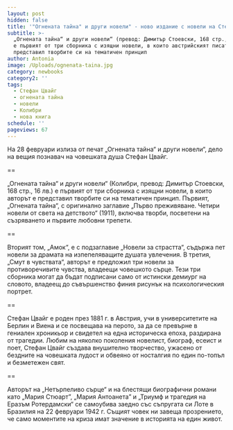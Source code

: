 ```yaml
---
layout: post
hidden: false
title: '"Огнената тайна" и други новели" - ново издание с новели на Стефан Цвайг '
subtitle: >-
  „Огнената тайна“ и други новели“ (превод: Димитър Стоевски, 168 стр., 16 лв.)
  е първият от три сборника с изящни новели, в които австрийският писател е
  представил творбите си на тематичен принцип
author: Antonia
image: /Uploads/ognenata-taina.jpg
category: newbooks
category2: ''
tags:
  - Стефан Цвайг
  - огнената тайна
  - новели
  - Колибри
  - нова книга
schedule: ''
pageviews: 67
---
```

На 28 февруари излиза от печат „Огнената тайна“ и други новели“, дело на вещия познавач на човешката душа Стефан Цвайг. 

\==

„Огнената тайна“ и други новели“ (Колибри, превод: Димитър Стоевски, 168 стр., 16 лв.) е първият от три сборника с изящни новели, в които авторът е представил творбите си на тематичен принцип. Първият, „Огнената тайна“, с оригинално заглавие „Първо преживяване. Четири новели от света на детството“ (1911), включва творби, посветени на съзряването и първите любовни трепети. 

\==

Вторият том, „Амок“, е с подзаглавие „Новели за страстта“, съдържа пет новели за драмата на изпепеляващите душата увлечения. В третия, „Смут в чувствата“, авторът е предложил три новели за противоречивите чувства, владеещи човешкото сърце. Тези три сборника могат да бъдат подписани само от истински демиург на словото, владеещ до съвършенство финия рисунък на психологическия портрет.

\==

Стефан Цвайг е роден през 1881 г. в Австрия, учи в университетите на Берлин и Виена и се посвещава на перото, за да се превърне в гениален хроникьор и свидетел на една историческа епоха, раздирана от трагедии. Любим на няколко поколения новелист, биограф, есеист и поет, Стефан Цвайг създава внушително творчество, ужасено от бездните на човешката лудост и обвеяно от носталгия по един по-топъл и безметежен свят. 

\==

Авторът на „Нетърпеливо сърце“ и на блестящи биографични романи като „Мария Стюарт”, „Мария Антоанета” и „Триумф и трагедия на Еразъм Ротердамски“ се самоубива заедно със съпругата си Лоте в Бразилия на 22 февруари 1942 г. Същият човек ни завеща прозрението, че само моментите на криза имат значение в историята на един живот.
